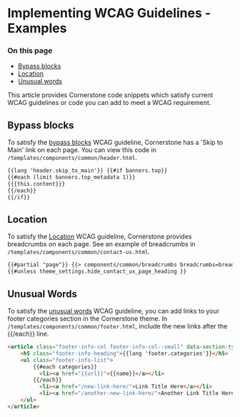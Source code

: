 
# Implementing WCAG Guidelines - Examples

<div class="otp" id="no-index">

### On this page
- [Bypass blocks](#bypass-blocks)
- [Location](#location)
- [Unusual words](#unusual-words)
</div>

This article provides Cornerstone code snippets which satisfy current WCAG guidelines or code you can add to meet a WCAG requirement.

## Bypass blocks
To satisfy the [bypass blocks](https://www.w3.org/TR/WCAG21/#bypass-blocks) WCAG guideline, Cornerstone has a 'Skip to Main' link on each page. You can view this code in `/templates/components/common/header.html`.

```html
{{lang 'header.skip_to_main'}} {{#if banners.top}}
{{#each (limit banners.top_metadata 1)}}
{{{this.content}}}
{{/each}}
{{/if}}
```

## Location
To satisfy the [Location](https://www.w3.org/TR/WCAG21/#location) WCAG guideline, Cornerstone provides breadcrumbs on each page. See an example of breadcrumbs in `/templates/components/common/contact-us.html`.

```html
{{#partial "page"}} {{> components/common/breadcrumbs breadcrumbs=breadcrumbs}}
{{#unless theme_settings.hide_contact_us_page_heading }}
```

## Unusual Words
To satisfy the [unusual words](https://www.w3.org/TR/WCAG21/#unusual-words) WCAG guideline, you can add links to your footer categories section in the Cornerstone theme. In `/templates/components/common/footer.html`, include the new links after the {{/each}} line.

```html
<article class="footer-info-col footer-info-col--small" data-section-type="footer-categories">
    <h5 class="footer-info-heading">{{lang 'footer.categories'}}</h5>
    <ul class="footer-info-list">
        {{#each categories}}
          <li><a href="{{url}}">{{name}}</a></li>         
        {{/each}}
          <li><a href="/new-link-here/">Link Title Here</a></li>
          <li><a href="/another-new-link-here/">Another Link Title Here</a></li>
    </ul>
</article>
```

